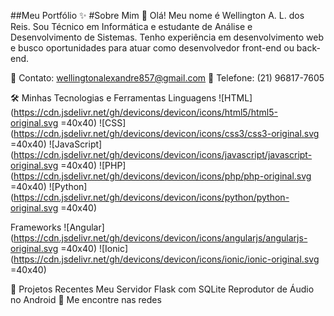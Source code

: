 ##Meu Portfólio ✨
#Sobre Mim 📌
Olá! Meu nome é Wellington A. L. dos Reis. Sou Técnico em Informática e estudante de Análise e Desenvolvimento de Sistemas. Tenho experiência em desenvolvimento web e busco oportunidades para atuar como desenvolvedor front-end ou back-end.

📧 Contato: wellingtonalexandre857@gmail.com
📱 Telefone: (21) 96817-7605

🛠️ Minhas Tecnologias e Ferramentas
Linguagens
![HTML](https://cdn.jsdelivr.net/gh/devicons/devicon/icons/html5/html5-original.svg =40x40) ![CSS](https://cdn.jsdelivr.net/gh/devicons/devicon/icons/css3/css3-original.svg =40x40) ![JavaScript](https://cdn.jsdelivr.net/gh/devicons/devicon/icons/javascript/javascript-original.svg =40x40) ![PHP](https://cdn.jsdelivr.net/gh/devicons/devicon/icons/php/php-original.svg =40x40)
![Python](https://cdn.jsdelivr.net/gh/devicons/devicon/icons/python/python-original.svg =40x40)

Frameworks
![Angular](https://cdn.jsdelivr.net/gh/devicons/devicon/icons/angularjs/angularjs-original.svg =40x40)
![Ionic](https://cdn.jsdelivr.net/gh/devicons/devicon/icons/ionic/ionic-original.svg =40x40)

🚀 Projetos Recentes
Meu Servidor Flask com SQLite
Reprodutor de Áudio no Android
🌟 Me encontre nas redes
